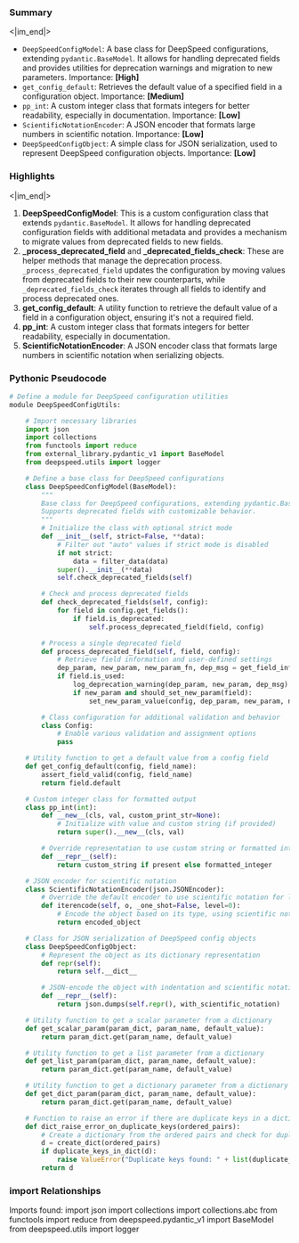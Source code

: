 

### Summary

<|im_end|>

* `DeepSpeedConfigModel`: A base class for DeepSpeed configurations, extending `pydantic.BaseModel`. It allows for handling deprecated fields and provides utilities for deprecation warnings and migration to new parameters. Importance: **[High]**
* `get_config_default`: Retrieves the default value of a specified field in a configuration object. Importance: **[Medium]**
* `pp_int`: A custom integer class that formats integers for better readability, especially in documentation. Importance: **[Low]**
* `ScientificNotationEncoder`: A JSON encoder that formats large numbers in scientific notation. Importance: **[Low]**
* `DeepSpeedConfigObject`: A simple class for JSON serialization, used to represent DeepSpeed configuration objects. Importance: **[Low]**

### Highlights

<|im_end|>

1. **DeepSpeedConfigModel**: This is a custom configuration class that extends `pydantic.BaseModel`. It allows for handling deprecated configuration fields with additional metadata and provides a mechanism to migrate values from deprecated fields to new fields.
2. **_process_deprecated_field** and **_deprecated_fields_check**: These are helper methods that manage the deprecation process. `_process_deprecated_field` updates the configuration by moving values from deprecated fields to their new counterparts, while `_deprecated_fields_check` iterates through all fields to identify and process deprecated ones.
3. **get_config_default**: A utility function to retrieve the default value of a field in a configuration object, ensuring it's not a required field.
4. **pp_int**: A custom integer class that formats integers for better readability, especially in documentation.
5. **ScientificNotationEncoder**: A JSON encoder class that formats large numbers in scientific notation when serializing objects.

### Pythonic Pseudocode

```python
# Define a module for DeepSpeed configuration utilities
module DeepSpeedConfigUtils:

    # Import necessary libraries
    import json
    import collections
    from functools import reduce
    from external_library.pydantic_v1 import BaseModel
    from deepspeed.utils import logger

    # Define a base class for DeepSpeed configurations
    class DeepSpeedConfigModel(BaseModel):
        """
        Base class for DeepSpeed configurations, extending pydantic.BaseModel.
        Supports deprecated fields with customizable behavior.
        """
        # Initialize the class with optional strict mode
        def __init__(self, strict=False, **data):
            # Filter out "auto" values if strict mode is disabled
            if not strict:
                data = filter_data(data)
            super().__init__(**data)
            self.check_deprecated_fields(self)

        # Check and process deprecated fields
        def check_deprecated_fields(self, config):
            for field in config.get_fields():
                if field.is_deprecated:
                    self.process_deprecated_field(field, config)

        # Process a single deprecated field
        def process_deprecated_field(self, field, config):
            # Retrieve field information and user-defined settings
            dep_param, new_param, new_param_fn, dep_msg = get_field_info(field)
            if field.is_used:
                log_deprecation_warning(dep_param, new_param, dep_msg)
                if new_param and should_set_new_param(field):
                    set_new_param_value(config, dep_param, new_param, new_param_fn)

        # Class configuration for additional validation and behavior
        class Config:
            # Enable various validation and assignment options
            pass

    # Utility function to get a default value from a config field
    def get_config_default(config, field_name):
        assert_field_valid(config, field_name)
        return field.default

    # Custom integer class for formatted output
    class pp_int(int):
        def __new__(cls, val, custom_print_str=None):
            # Initialize with value and custom string (if provided)
            return super().__new__(cls, val)

        # Override representation to use custom string or formatted integer
        def __repr__(self):
            return custom_string if present else formatted_integer

    # JSON encoder for scientific notation
    class ScientificNotationEncoder(json.JSONEncoder):
        # Override the default encoder to use scientific notation for large numbers
        def iterencode(self, o, _one_shot=False, level=0):
            # Encode the object based on its type, using scientific notation for numbers above 1e3
            return encoded_object

    # Class for JSON serialization of DeepSpeed config objects
    class DeepSpeedConfigObject:
        # Represent the object as its dictionary representation
        def repr(self):
            return self.__dict__

        # JSON-encode the object with indentation and scientific notation
        def __repr__(self):
            return json.dumps(self.repr(), with_scientific_notation)

    # Utility function to get a scalar parameter from a dictionary
    def get_scalar_param(param_dict, param_name, default_value):
        return param_dict.get(param_name, default_value)

    # Utility function to get a list parameter from a dictionary
    def get_list_param(param_dict, param_name, default_value):
        return param_dict.get(param_name, default_value)

    # Utility function to get a dictionary parameter from a dictionary
    def get_dict_param(param_dict, param_name, default_value):
        return param_dict.get(param_name, default_value)

    # Function to raise an error if there are duplicate keys in a dictionary
    def dict_raise_error_on_duplicate_keys(ordered_pairs):
        # Create a dictionary from the ordered pairs and check for duplicates
        d = create_dict(ordered_pairs)
        if duplicate_keys_in_dict(d):
            raise ValueError("Duplicate keys found: " + list(duplicate_keys))
        return d
```


### import Relationships

Imports found:
import json
import collections
import collections.abc
from functools import reduce
from deepspeed.pydantic_v1 import BaseModel
from deepspeed.utils import logger